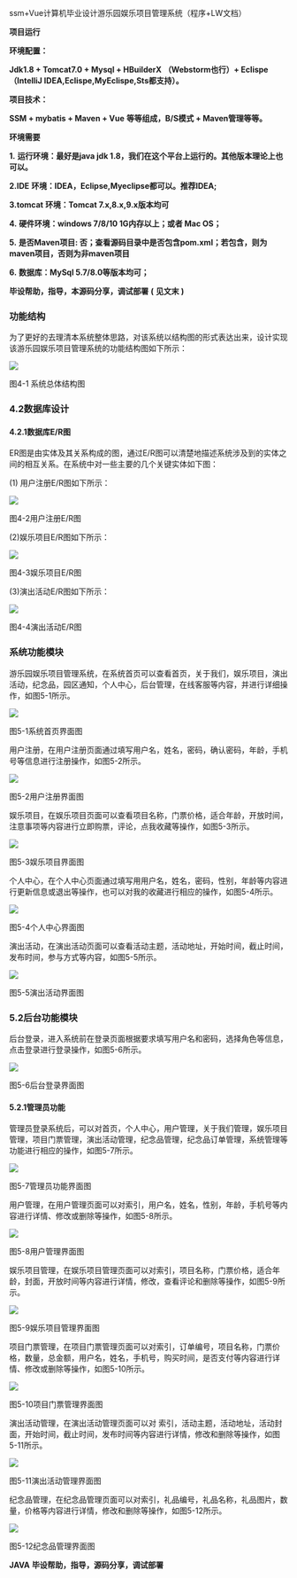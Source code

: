 ssm+Vue计算机毕业设计游乐园娱乐项目管理系统（程序+LW文档）

**项目运行**

**环境配置：**

**Jdk1.8 + Tomcat7.0 + Mysql + HBuilderX** **（Webstorm也行）+ Eclispe（IntelliJ
IDEA,Eclispe,MyEclispe,Sts都支持）。**

**项目技术：**

**SSM + mybatis + Maven + Vue** **等等组成，B/S模式 + Maven管理等等。**

**环境需要**

**1.** **运行环境：最好是java jdk 1.8，我们在这个平台上运行的。其他版本理论上也可以。**

**2.IDE** **环境：IDEA，Eclipse,Myeclipse都可以。推荐IDEA;**

**3.tomcat** **环境：Tomcat 7.x,8.x,9.x版本均可**

**4.** **硬件环境：windows 7/8/10 1G内存以上；或者 Mac OS；**

**5.** **是否Maven项目: 否；查看源码目录中是否包含pom.xml；若包含，则为maven项目，否则为非maven项目**

**6.** **数据库：MySql 5.7/8.0等版本均可；**

**毕设帮助，指导，本源码分享，调试部署** **(** **见文末** **)**

### 功能结构

为了更好的去理清本系统整体思路，对该系统以结构图的形式表达出来，设计实现该游乐园娱乐项目管理系统的功能结构图如下所示：

![](./res/735a18e5a1f447389270687c8f4cfebc.png)

图4-1 系统总体结构图

### 4.2数据库设计

#### 4.2.1数据库E/R图

ER图是由实体及其关系构成的图，通过E/R图可以清楚地描述系统涉及到的实体之间的相互关系。在系统中对一些主要的几个关键实体如下图：

(1) 用户注册E/R图如下所示：

![](./res/763f3ba3ef4a49c69ad68044a14cfd0d.png)

图4-2用户注册E/R图

(2)娱乐项目E/R图如下所示：

![](./res/3c567cdee5de49329d1d31e7f785da62.png)

图4-3娱乐项目E/R图

(3)演出活动E/R图如下所示：

![](./res/a23daeef4b4242b3b2e9f29886ae52fc.png)

图4-4演出活动E/R图

### 系统功能模块

游乐园娱乐项目管理系统，在系统首页可以查看首页，关于我们，娱乐项目，演出活动，纪念品，园区通知，个人中心，后台管理，在线客服等内容，并进行详细操作，如图5-1所示。

![](./res/29c4176b197c4560882c859e9f9ddcaf.png)

图5-1系统首页界面图

用户注册，在用户注册页面通过填写用户名，姓名，密码，确认密码，年龄，手机号等信息进行注册操作，如图5-2所示。

![](./res/ab11389bfb3c4fcabf2fba5500c35147.png)

图5-2用户注册界面图

娱乐项目，在娱乐项目页面可以查看项目名称，门票价格，适合年龄，开放时间，注意事项等内容进行立即购票，评论，点我收藏等操作，如图5-3所示。

![](./res/cf5e6aa3c678495b874ea5de85b81653.png)

图5-3娱乐项目界面图

个人中心，在个人中心页面通过填写用用户名，姓名，密码，性别，年龄等内容进行更新信息或退出等操作，也可以对我的收藏进行相应的操作，如图5-4所示。

![](./res/542248c3451e431ab8cf2bc801a36be1.png)

图5-4个人中心界面图

演出活动，在演出活动页面可以查看活动主题，活动地址，开始时间，截止时间，发布时间，参与方式等内容，如图5-5所示。

![](./res/7a8afad663eb4a4b9ce0d00c88579eaf.png)

图5-5演出活动界面图

### 5.2后台功能模块

后台登录，进入系统前在登录页面根据要求填写用户名和密码，选择角色等信息，点击登录进行登录操作，如图5-6所示。

![](./res/f528be1cd5b140d4ba30fbc37b83cfbc.png)

图5-6后台登录界面图

#### 5.2.1管理员功能

管理员登录系统后，可以对首页，个人中心，用户管理，关于我们管理，娱乐项目管理，项目门票管理，演出活动管理，纪念品管理，纪念品订单管理，系统管理等功能进行相应的操作，如图5-7所示。

![](./res/8338419e7f5649ef8249faed4c6e248d.png)

图5-7管理员功能界面图

用户管理，在用户管理页面可以对索引，用户名，姓名，性别，年龄，手机号等内容进行详情、修改或删除等操作，如图5-8所示。

![](./res/de1c1c149ad24ab58b101403a0a9477c.png)

图5-8用户管理界面图

娱乐项目管理，在娱乐项目管理页面可以对索引，项目名称，门票价格，适合年龄，封面，开放时间等内容进行详情，修改，查看评论和删除等操作，如图5-9所示。

![](./res/564b78b2da2346b19a6f8743fac60d31.png)

图5-9娱乐项目管理界面图

项目门票管理，在项目门票管理页面可以对索引，订单编号，项目名称，门票价格，数量，总金额，用户名，姓名，手机号，购买时间，是否支付等内容进行详情、修改或删除等操作，如图5-10所示。

![](./res/0536279445104c9b9006f6e456a4decf.png)

图5-10项目门票管理界面图

演出活动管理，在演出活动管理页面可以对 索引，活动主题，活动地址，活动封面，开始时间，截止时间，发布时间等内容进行详情，修改和删除等操作，如图5-11所示。

![](./res/42cd922673f14b63a21ce8b445c6b89b.png)

图5-11演出活动管理界面图

纪念品管理，在纪念品管理页面可以对索引，礼品编号，礼品名称，礼品图片，数量，价格等内容进行详情，修改和删除等操作，如图5-12所示。

![](./res/7d8f79761f3b48b595283c1deb5f9e6f.png)

图5-12纪念品管理界面图

**JAVA** **毕设帮助，指导，源码分享，调试部署**

